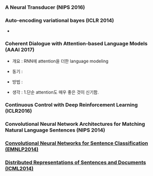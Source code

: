### A Neural Transducer (NIPS 2016) ###


### Auto-encoding variational bayes (ICLR 2014) ###
-
### Coherent Dialogue with Attention-based Language Models (AAAI 2017)
- 개요 : RNN에 attention을 더한 language modeling

- 동기 : 

- 방법 : 

- 생각 : 1.단순 attention도 매우 좋은 것이 신기함.

### Continuous Control with Deep Reinforcement Learning (ICLR2016)


### Convolutional Neural Network Architectures for Matching Natural Language Sentences (NIPS 2014)

### [Convolutional Neural Networks for Sentence Classification (EMNLP2014)](https://github.com/stanlee5/Note/blob/master/papers/Convolutional%20Neural%20Networks%20for%20Sentence%20Classification%20(EMNLP2014).md) ###

### [Distributed Representations of Sentences and Documents (ICML2014)](https://github.com/stanlee5/Note/blob/master/papers/Distributed%20Representations%20of%20Sentences%20and%20Documents%20(ICML2014).md) ###



